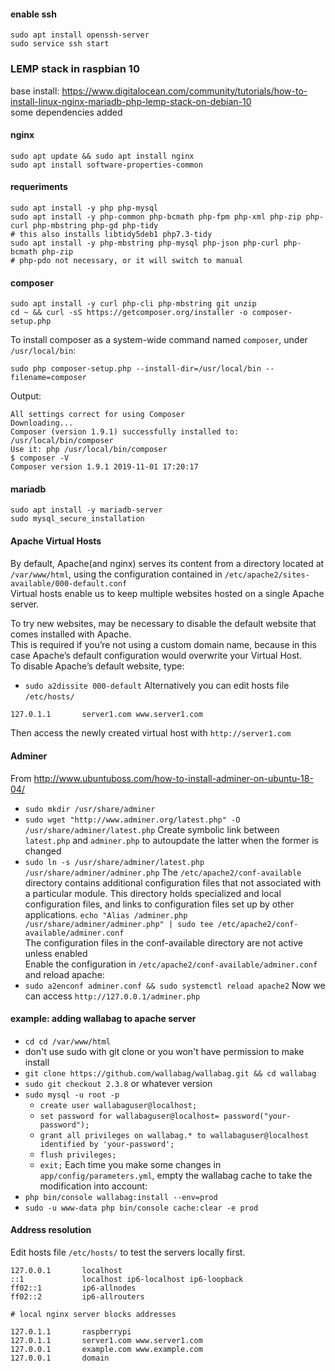 #### enable ssh

    sudo apt install openssh-server
    sudo service ssh start

### LEMP stack in raspbian 10

base install: https://www.digitalocean.com/community/tutorials/how-to-install-linux-nginx-mariadb-php-lemp-stack-on-debian-10 \
some dependencies added
#### nginx
    sudo apt update && sudo apt install nginx
    sudo apt install software-properties-common
#### requeriments
    sudo apt install -y php php-mysql
    sudo apt install -y php-common php-bcmath php-fpm php-xml php-zip php-curl php-mbstring php-gd php-tidy
    # this also installs libtidy5deb1 php7.3-tidy
    sudo apt install -y php-mbstring php-mysql php-json php-curl php-bcmath php-zip
    # php-pdo not necessary, or it will switch to manual

#### composer
    sudo apt install -y curl php-cli php-mbstring git unzip
    cd ~ && curl -sS https://getcomposer.org/installer -o composer-setup.php

To install composer as a system-wide command named `composer`, under `/usr/local/bin`:

    sudo php composer-setup.php --install-dir=/usr/local/bin --filename=composer
    
Output:

    All settings correct for using Composer
    Downloading...
    Composer (version 1.9.1) successfully installed to: /usr/local/bin/composer
    Use it: php /usr/local/bin/composer
    $ composer -V
    Composer version 1.9.1 2019-11-01 17:20:17

#### mariadb

    sudo apt install -y mariadb-server
    sudo mysql_secure_installation


#### Apache Virtual Hosts
By default, Apache(and nginx) serves its content from a directory located at `/var/www/html`, using the configuration contained in `/etc/apache2/sites-available/000-default.conf`\
Virtual hosts enable us to keep multiple websites hosted on a single Apache server.

To try new websites, may be necessary to disable the default website that comes installed with Apache.\
This is required if you’re not using a custom domain name, because in this case Apache’s default configuration would overwrite your Virtual Host.\
To disable Apache’s default website, type:
- `sudo a2dissite 000-default`
Alternatively you can edit hosts file `/etc/hosts/`
```bash
127.0.1.1       server1.com www.server1.com
```
Then access the newly created virtual host with `http://server1.com`

#### Adminer
From http://www.ubuntuboss.com/how-to-install-adminer-on-ubuntu-18-04/ 
- `sudo mkdir /usr/share/adminer`
- `sudo wget "http://www.adminer.org/latest.php" -O /usr/share/adminer/latest.php`
Create symbolic link between `latest.php` and `adminer.php` to autoupdate the latter when the former is changed
- `sudo ln -s /usr/share/adminer/latest.php /usr/share/adminer/adminer.php`
The `/etc/apache2/conf-available` directory contains additional configuration files that not associated with a particular module. This directory holds specialized and local configuration files, and links to configuration files set up by other applications.
`echo "Alias /adminer.php /usr/share/adminer/adminer.php" | sudo tee /etc/apache2/conf-available/adminer.conf`\
The configuration files in the conf-available directory are not active unless enabled\
Enable the configuration in `/etc/apache2/conf-available/adminer.conf` and reload apache:
- `sudo a2enconf adminer.conf && sudo systemctl reload apache2`
Now we can access `http://127.0.0.1/adminer.php`
#### example: adding wallabag to apache server
- `cd cd /var/www/html`
- don't use sudo with git clone or you won't have permission to make install
- `git clone https://github.com/wallabag/wallabag.git && cd wallabag`
- `sudo git checkout 2.3.8` or whatever version
- `sudo mysql -u root -p`
  - `create user wallabaguser@localhost;`
  - `set password for wallabaguser@localhost= password("your-password");`
  - `grant all privileges on wallabag.* to wallabaguser@localhost identified by 'your-password';`
  - `flush privileges;`
  - `exit;`
Each time you make some changes in `app/config/parameters.yml`, empty the wallabag cache to take the modification into account:
- `php bin/console wallabag:install --env=prod`
- `sudo -u www-data php bin/console cache:clear -e prod`


#### Address resolution
Edit hosts file `/etc/hosts/` to test the servers locally first.

```
127.0.0.1       localhost
::1             localhost ip6-localhost ip6-loopback
ff02::1         ip6-allnodes
ff02::2         ip6-allrouters

# local nginx server blocks addresses

127.0.1.1       raspberrypi
127.0.1.1       server1.com www.server1.com
127.0.0.1       example.com www.example.com
127.0.0.1       domain
```


